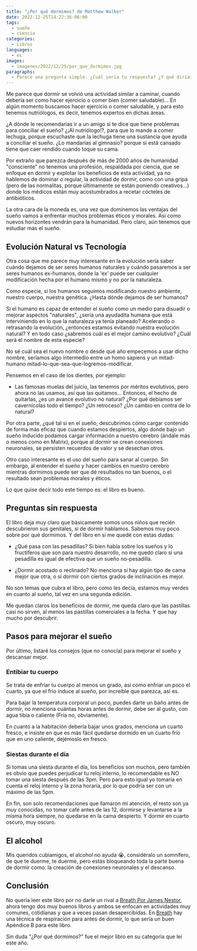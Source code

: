 ```yaml
---
title: "¿Por qué dormimos? de Matthew Walker"
date: 2022-12-25T14:22:36-06:00
tags:
  - sueño
  - ciencia
categories:
  - Libros
languages:
  - es
images:
  - imagenes/2022/12/25/por_que_dormimos.jpg
paragraphs:
  - Parece una pregunta simple. ¿Cuál sería tu respuesta? ¿Y qué dirías si (hipotéticamente) acabas de tener un bebé, que por primera vez descansa entre tus brazos y la enfermera te dice algo como "Su bebé está bien, todos los estudios indican que es un bebé bastante saludable... pero, tendrá lapsos de coma por más de 1 tercio de su vida, donde puede que parezca muerto, mientras permanece en este estado podría tener alucinaciones... Y no sabemos el por qué".
---
```

Me parece que dormir se volvió una actividad similar a caminar, cuando debería ser como hacer ejercicio o comer bien (comer saludable)... En algún momento buscamos hacer ejercicio o comer saludable, y para esto tenemos nutriólogos, es decir, tenemos expertos en dichas áreas.

¿A dónde le recomendarías ir a un amigo si te dice que tiene problemas para conciliar el sueño? ¿¡Al nutriólogo!?, para que lo mande a comer lechuga, porque escuchaste que la lechuga tiene una sustancia que ayuda a conciliar el sueño. ¿Lo mandarías al gimnasio? porque si está cansado tiene que caer rendido cuando toque su cama.

Por extraño que parezca después de más de 2000 años de humanidad "consciente" no tenemos una profesión, respaldada por ciencia, que se enfoque en dormir y explotar los beneficios de esta actividad, ya no hablemos de dominar o regular, la actividad de dormir, como con una gripa (pero de las normalitas, porque últimamente se están poniendo creativos...) donde los médicos están muy acostumbrados a recetar cócteles de antibióticos.

La otra cara de la moneda es, una vez que dominemos las ventajas del sueño vamos a enfrentar muchos problemas éticos y morales. Así como nuevos horizontes vendrán para la humanidad. Pero claro, aún tenemos que estudiar más el sueño.

## Evolución Natural vs Tecnología

Otra cosa que me parece muy interesante en la evolución sería saber cuándo dejamos de ser seres humanos naturales y cuándo pasaremos a ser seres humanos ex-humanos, donde la 'ex' puede ser cualquier modificación hecha por el humano mismo y no por la naturaleza.

Como especie, si los humanos seguimos modificando nuestro ambiente, nuestro cuerpo, nuestra genética. ¿Hasta dónde dejamos de ser humanos?

Si el humano es capaz de entender el sueño como un medio para disuadir o mejorar aspectos "naturales", ¿sería una ayudadita humana que está interviniendo en lo que la naturaleza ya tenía planeado? Acelerando o retrasando la evolución, ¿entonces estamos evitando nuestra evolución natural? Y en todo caso ¿sabremos cuál es el mejor camino evolutivo? ¿Cuál será el nombre de esta especie?

No sé cuál sea el nuevo nombre o desde qué año empecemos a usar dicho nombre, seríamos algo intermedio entre un homo sapiens y un mitad-humano mitad-lo-que-sea-que-logremos-modificar.

Pensemos en el caso de los dientes, por ejemplo:

- Las famosas muelas del juicio, las tenemos por méritos evolutivos, pero ahora no las usamos, así que las quitamos... Entonces, el hecho de quitarlas, ¿es un avance evolutivo no natural? ¿Por qué debíamos ser cavernícolas todo el tiempo? ¿Un retroceso? ¿Un cambio en contra de lo natural?

Por otra parte, ¿qué tal si en el sueño, descubrimos cómo cargar contenido de forma más eficaz que cuando estamos despiertos, algo donde bajo un sueño inducido podamos cargar información a nuestro cerebro (ándale más o menos como en Matrix), porque al dormir se crean conexiones neuronales, se persisten recuerdos de valor y se desechan otros.

Otro caso interesante es el uso del sueño para sanar al cuerpo. Sin embargo, al entender el sueño y hacer cambios en nuestro cerebro mientras dormimos puede ser que dé resultados no tan buenos, o el resultado sean problemas morales y éticos.

Lo que quise decir todo este tiempo es: el libro es bueno.

## Preguntas sin respuesta

El libro deja muy claro que básicamente somos unos niños que recién descubrieron sus genitales, si de dormir hablamos. Sabemos muy poco sobre por qué dormimos. Y del libro en sí me quedé con estas dudas:

- ¿Qué pasa con las pesadillas? Si bien habla sobre los sueños y lo fructíferos que son para nuestro desarrollo, no me quedó claro si una pesadilla es igual de efectiva que un sueño no-pesadilla.

- ¿Dormir acostado o reclinado? No menciona si hay algún tipo de cama mejor que otra, o si dormir con ciertos grados de inclinación es mejor.

No son temas que cubra el libro, pero como les decía, estamos muy verdes en cuanto al sueño, tal vez en una segunda edición.

Me quedan claros los beneficios de dormir, me queda claro que las pastillas casi no sirven, al menos las pastillas comerciales a la fecha. Y que hay mucho por descubrir.

## Pasos para mejorar el sueño

Por último, listaré los consejos (que no conocía) para mejorar el sueño y descansar mejor.

### Entibiar tu cuerpo

Se trata de enfriar tu cuerpo al menos un grado, así como enfriar un poco el cuarto, ya que el frío induce al sueño, por increíble que parezca, así es.

Para bajar la temperatura corporal un poco, puedes darte un baño antes de dormir, no menciona cuántas horas antes de dormir, debe ser al gusto, con agua tibia o caliente (Fría no, obviamente).

En cuanto a la habitación debería bajar unos grados, menciona un cuarto fresco, e insiste en que es más fácil quedarse dormido en un cuarto frío que en uno caliente, dejémoslo en fresco.

### Siestas durante el día

Si tomas una siesta durante el día, los beneficios son muchos, pero también es obvio que puedes perjudicar tu reloj interno, lo recomendable es NO tomar una siesta después de las 3pm. Pero para esto igual yo tomaría en cuenta el reloj interno y la zona horaria, por lo que podría ser con un máximo de las 5pm.

En fin, son solo recomendaciones que llamaron mi atención, el resto son ya muy conocidas, no tomar café antes de las 12, dormirse y levantarse a la misma hora siempre, no quedarse en la cama despierto. Y dormir en cuarto oscuro, muy oscuro.

## El alcohol

Mis queridos cubiamigos, el alcohol no ayuda 😭, considéralo un somnífero, de que te duerme, te duerme, pero estás bloqueando toda la parte buena de dormir como: la creación de conexiones neuronales y el descanso.

## Conclusión

No quería leer este libro por no darle un rival a [Breath Por James Nestor](/posts/2020/12/06/breath-por-james-nestor), ahora tengo dos muy buenos libros y ambos se enfocan en actividades muy comunes, cotidianas y que a veces pasan desapercibidas.
En [Breath](/posts/2020/12/06/breath-por-james-nestor) hay una técnica de respiración para antes de dormir, lo que sería un buen Apéndice B para este libro.

Sin duda "¿Por qué dormimos?" fue el mejor libro en su categoría que leí este año.
